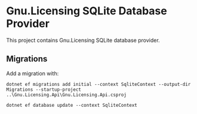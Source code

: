 ﻿# Gnu.Licensing SQLite Database Provider

This project contains Gnu.Licensing SQLite database provider.

## Migrations

Add a migration with:

```
dotnet ef migrations add initial --context SqliteContext --output-dir Migrations --startup-project ..\Gnu.Licensing.Api\Gnu.Licensing.Api.csproj

dotnet ef database update --context SqliteContext
```
